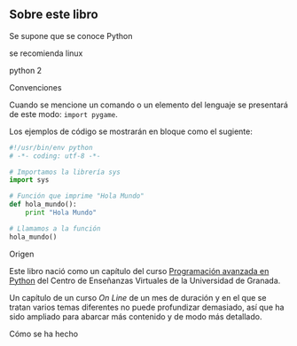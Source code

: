 ## Sobre este libro

Se supone que se conoce Python

se recomienda linux

python 2

Convenciones

Cuando se mencione un comando o un elemento del lenguaje se presentará de este modo: `import pygame`.

Los ejemplos de código se mostrarán en bloque como el sugiente:

```python
#!/usr/bin/env python
# -*- coding: utf-8 -*-

# Importamos la librería sys
import sys

# Función que imprime "Hola Mundo"
def hola_mundo():
    print "Hola Mundo"

# Llamamos a la función
hola_mundo()
```


Origen

Este libro nació como un capítulo del curso [Programación avanzada en Python](http://cevug.ugr.es/python_avanzado/) del Centro de Enseñanzas Virtuales de la Universidad de Granada.

Un capítulo de un curso *On Line* de un mes de duración y en el que se tratan varios temas diferentes no puede profundizar demasiado, así que ha sido ampliado para abarcar más contenido y de modo más detallado.

Cómo se ha hecho
